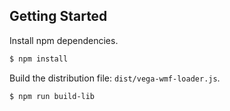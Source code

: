 ## Getting Started

Install npm dependencies.

```bash
$ npm install
```

Build the distribution file: `dist/vega-wmf-loader.js`.

```bash
$ npm run build-lib
```
